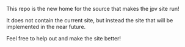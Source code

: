 This repo is the new home for the source that makes the jpv site run!

It does not contain the current site, but instead the site that will be implemented in the near future.


Feel free to help out and make the site better!
